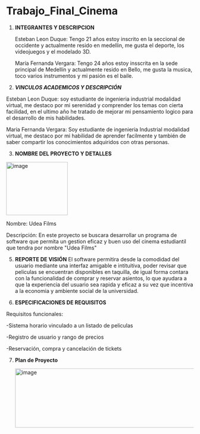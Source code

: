 # Trabajo_Final_Cinema
1) **INTEGRANTES Y DESCRIPCION**
   
   Esteban Leon Duque: Tengo 21 años estoy inscrito en la seccional de occidente y actualmente resido en medellin, me gusta el deporte, los videojuegos y el modelado 3D.

   María Fernanda Vergara: Tengo 24 años estoy insscrita en la sede principal de Medellín y actualmente resido en Bello, me gusta la musica, toco varios instrumentos y mi pasión es el baile.

2) _**VINCULOS ACADEMICOS Y DESCRIPCIÓN**_
   
  Esteban Leon Duque: soy estudiante de ingenieria industrial modalidad virtual, me destaco por mi serenidad y comprender los temas con cierta facilidad, en el ultimo año he tratado de mejorar mi pensamiento logico para el desarrollo de mis habilidades.

Maria Fernanda Vergara: Soy estudiante de ingenieria Industrial modalidad virtual, me destaco por mi habilidad de aprender facilmente y también de saber compartir los conocimientos adquiridos con otras personas.

3) __**NOMBRE DEL PROYECTO Y DETALLES**__

<img width="165" height="143" alt="image" src="https://github.com/user-attachments/assets/0071c804-3c7e-4ad4-9b71-94c7cc2463b1" />


  Nombre: Udea Films
  
  Descripción: En este proyecto se buscara desarrollar un programa de software que permita un gestion eficaz y buen uso del cinema estudiantil que tendra por nombre "Udea Films"


5) **REPORTE DE VISIÓN**
     El software permitira desde la comodidad del usuario mediante una interfaz amigable e intituitiva, poder revisar que peliculas se encuentran disponibles en taquilla, de igual forma contara con la funcionalidad de comprar y reservar asientos, lo que ayudara a que la experiencia del usuario sea rapida y eficaz a su vez que incentiva a la economia y ambiente social de la universidad.

6) **ESPECIFICACIONES DE REQUISITOS**
   
  Requisitos funcionales:
  
   -Sistema horario vinculado a un listado de peliculas
   
   -Registro de usuario y rango de precios
    
   -Reservación, compra y cancelación de tickets


7) **Plan de Proyecto**

   <img width="921" height="159" alt="image" src="https://github.com/user-attachments/assets/56327e21-26b1-4ff8-b77c-7e18c7c3d838" />

